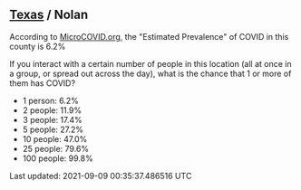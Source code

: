 
## [Texas](/united-states/texas) / Nolan

According to [MicroCOVID.org](http://microcovid.org),
the "Estimated Prevalence" of COVID in this county is 6.2%

If you interact with a certain number of people in this location
(all at once in a group, or spread out across the day), what is the chance that
1 or more of them has COVID?

- 1 person: 6.2%
- 2 people: 11.9%
- 3 people: 17.4%
- 5 people: 27.2%
- 10 people: 47.0%
- 25 people: 79.6%
- 100 people: 99.8%

Last updated: 2021-09-09 00:35:37.486516 UTC
